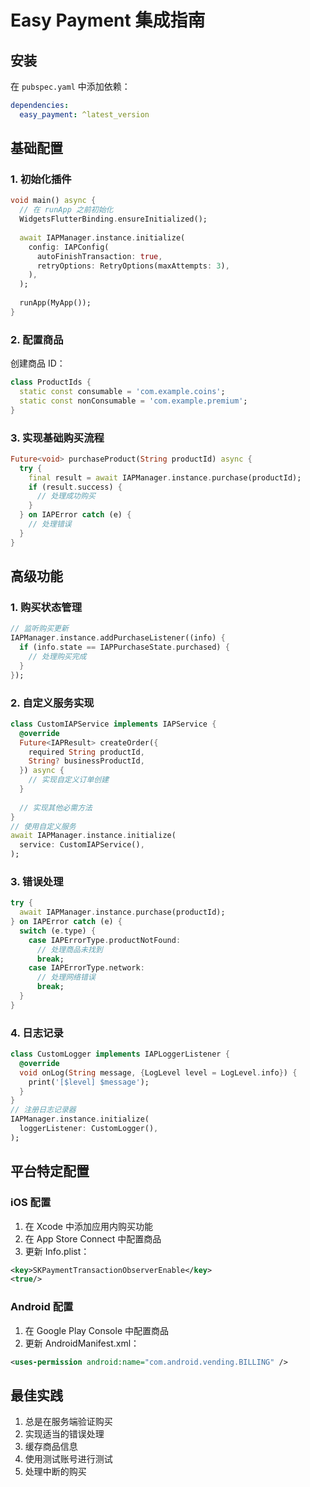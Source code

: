# Easy Payment 集成指南

## 安装
在 `pubspec.yaml` 中添加依赖：
```yaml
dependencies:
  easy_payment: ^latest_version
```

## 基础配置
### 1. 初始化插件
```dart
void main() async {
  // 在 runApp 之前初始化
  WidgetsFlutterBinding.ensureInitialized();
  
  await IAPManager.instance.initialize(
    config: IAPConfig(
      autoFinishTransaction: true,
      retryOptions: RetryOptions(maxAttempts: 3),
    ),
  );
  
  runApp(MyApp());
}
```

### 2. 配置商品
创建商品 ID：
```dart
class ProductIds {
  static const consumable = 'com.example.coins';
  static const nonConsumable = 'com.example.premium';
}
```

### 3. 实现基础购买流程
```dart
Future<void> purchaseProduct(String productId) async {
  try {
    final result = await IAPManager.instance.purchase(productId);
    if (result.success) {
      // 处理成功购买
    }
  } on IAPError catch (e) {
    // 处理错误
  }
}
```

## 高级功能
### 1. 购买状态管理
```dart
// 监听购买更新
IAPManager.instance.addPurchaseListener((info) {
  if (info.state == IAPPurchaseState.purchased) {
    // 处理购买完成
  }
});
```

### 2. 自定义服务实现
```dart
class CustomIAPService implements IAPService {
  @override
  Future<IAPResult> createOrder({
    required String productId,
    String? businessProductId,
  }) async {
    // 实现自定义订单创建
  }
  
  // 实现其他必需方法
}
// 使用自定义服务
await IAPManager.instance.initialize(
  service: CustomIAPService(),
);
```

### 3. 错误处理
```dart
try {
  await IAPManager.instance.purchase(productId);
} on IAPError catch (e) {
  switch (e.type) {
    case IAPErrorType.productNotFound:
      // 处理商品未找到
      break;
    case IAPErrorType.network:
      // 处理网络错误
      break;
  }
}
```

### 4. 日志记录
```dart
class CustomLogger implements IAPLoggerListener {
  @override
  void onLog(String message, {LogLevel level = LogLevel.info}) {
    print('[$level] $message');
  }
}
// 注册日志记录器
IAPManager.instance.initialize(
  loggerListener: CustomLogger(),
);
```

## 平台特定配置
### iOS 配置
1. 在 Xcode 中添加应用内购买功能
2. 在 App Store Connect 中配置商品
3. 更新 Info.plist：
```xml
<key>SKPaymentTransactionObserverEnable</key>
<true/>
```

### Android 配置
1. 在 Google Play Console 中配置商品
2. 更新 AndroidManifest.xml：
```xml
<uses-permission android:name="com.android.vending.BILLING" />
```

## 最佳实践
1. 总是在服务端验证购买
2. 实现适当的错误处理
3. 缓存商品信息
4. 使用测试账号进行测试
5. 处理中断的购买
